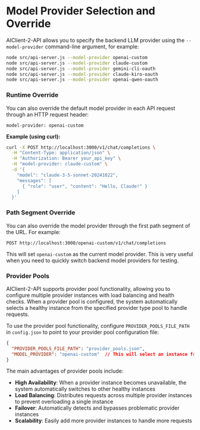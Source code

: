 # Model Provider Selection and Override

AIClient-2-API allows you to specify the backend LLM provider using the `--model-provider` command-line argument, for example:

```bash
node src/api-server.js --model-provider openai-custom
node src/api-server.js --model-provider claude-custom
node src/api-server.js --model-provider gemini-cli-oauth
node src/api-server.js --model-provider claude-kiro-oauth
node src/api-server.js --model-provider openai-qwen-oauth
```

### Runtime Override

You can also override the default model provider in each API request through an HTTP request header:

```
model-provider: openai-custom
```

**Example (using curl):**

```bash
curl -X POST http://localhost:3000/v1/chat/completions \
  -H "Content-Type: application/json" \
  -H "Authorization: Bearer your_api_key" \
  -H "model-provider: claude-custom" \
  -d '{
    "model": "claude-3-5-sonnet-20241022",
    "messages": [
      { "role": "user", "content": "Hello, Claude!" }
    ]
  }'
```

### Path Segment Override

You can also override the model provider through the first path segment of the URL. For example:

```
POST http://localhost:3000/openai-custom/v1/chat/completions
```

This will set `openai-custom` as the current model provider. This is very useful when you need to quickly switch backend model providers for testing.

### Provider Pools

AIClient-2-API supports provider pool functionality, allowing you to configure multiple provider instances with load balancing and health checks. When a provider pool is configured, the system automatically selects a healthy instance from the specified provider type pool to handle requests.

To use the provider pool functionality, configure `PROVIDER_POOLS_FILE_PATH` in `config.json` to point to your provider pool configuration file:

```json
{
  "PROVIDER_POOLS_FILE_PATH": "provider_pools.json",
  "MODEL_PROVIDER": "openai-custom"  // This will select an instance from the openai-custom pool
}
```

The main advantages of provider pools include:
- **High Availability**: When a provider instance becomes unavailable, the system automatically switches to other healthy instances
- **Load Balancing**: Distributes requests across multiple provider instances to prevent overloading a single instance
- **Failover**: Automatically detects and bypasses problematic provider instances
- **Scalability**: Easily add more provider instances to handle more requests